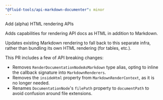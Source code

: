 ```yaml
---
"@fluid-tools/api-markdown-documenter": minor
---
```


Add (alpha) HTML rendering APIs

Adds capabilities for rendering API docs as HTML in addition to Markdown.

Updates existing Markdown rendering to fall back to this separate infra, rather than bundling its own HTML rendering (for tables, etc.).

This PR includes a few of API breaking changes:

-   Removes `RenderDocumentationNodeAsMarkdown` type alias, opting to inline the callback signature into `MarkdownRenderers`.
-   Removes the `insideHtml` property from `MarkdownRenderContext`, as it is no longer needed.
-   Renames `DocumentationNode`'s `filePath` property to `documentPath` to avoid confusion around file extensions.
